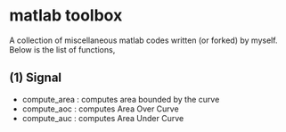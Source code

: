 # matlab toolbox
A collection of miscellaneous matlab codes written (or forked) by myself. Below is the list of functions,
## (1) Signal 
  - compute_area : computes area bounded by the curve 
  - compute_aoc  : computes Area Over Curve
  - compute_auc  : computes Area Under Curve
